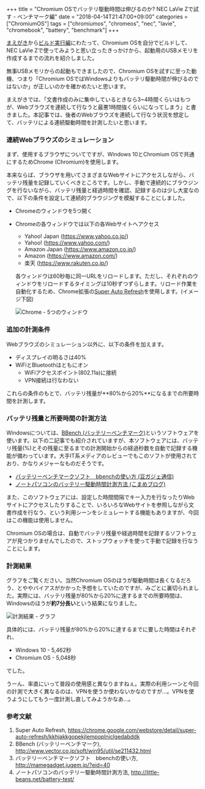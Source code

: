 +++
title = "Chromium OSでバッテリ駆動時間は伸びるのか? NEC LaVie Zで試す - ベンチマーク編"
date = "2018-04-14T21:47:00+09:00"
categories = ["ChromiumOS"]
tags = ["chromiumos", "chromeos", "nec", "lavie", "chromebook", "battery", "benchmark"]
+++

[まえがき](/post/chromiumos-self-build-intro/)から[ビルド実行編](/post/chromiumos-self-build-build/)にわたって、Chromium OSを自分でビルドして、NEC LaVie Zで使ってみようと思い立ったきっかけから、起動用のUSBメモリを作成するまでの流れを紹介しました。

無事USBメモリからの起動もできましたので、Chromium OSを試すに至った動機、つまり「Chromium OSではWindowsよりもバッテリ駆動時間が伸びるのではないか」が正しいのかを確かめたいと思います。

まえがきでは、「文書作成のみに集中しているときなら3~4時間くらいはもつが、Webブラウズを連続して行なうと最悪1時間強くらいになってしまう」と書きました。本記事では、後者のWebブラウズを連続して行なう状況を想定して、バッテリによる連続駆動時間を計測したいと思います。

### 連続Webブラウズのシミュレーション
まず、使用するブラウザについてですが、Windows 10とChromium OSで共通にするためChrome (Chromium)を使用します。

本来ならば、ブラウザを用いてさまざまなWebサイトにアクセスしながら、バッテリ残量を記録していくべきところです。しかし、手動で連続的にブラウジングを行ないながら、バッテリ残量と経過時間を確認、記録するのは少し大変なので、以下の条件を設定して連続的ブラウジングを模擬することにしました。

- Chromeのウィンドウを5つ開く
- Chromeの各ウィンドウでは以下の各Webサイトへアクセス
    - Yahoo! Japan (https://www.yahoo.co.jp/)
    - Yahoo! (https://www.yahoo.com/)
    - Amazon Japan (https://www.amazon.co.jp/)
    - Amazon (https://www.amazon.com/)
    - 楽天 (https://www.rakuten.co.jp/)
    
    各ウィンドウは60秒毎に同一URLをリロードします。ただし、それぞれのウィンドウをリロードするタイミングは10秒ずつずらします。リロード作業を自動化するため、Chrome拡張の[Super Auto Refresh](https://chrome.google.com/webstore/detail/super-auto-refresh/kkhjakkgopekjlempoplnjclgedabddk)を使用します。(イメージ下図)

    ![Chrome - 5つのウィンドウ](/img/chromiumos/windows-chrome-5-windows.png)

### 追加の計測条件
Webブラウズのシミュレーション以外に、以下の条件を加えます。

- ディスプレイの明るさは40%
- WiFiとBluetoothはともにオン
    - WiFiアクセスポイント(802.11a)に接続
    - VPN接続は行なわない

これらの条件のもとで、バッテリ残量が**80%から20%**になるまでの所要時間を計測します。

### バッテリ残量と所要時間の計測方法
Windowsについては、[BBench (バッテリーベンチマーク)](http://www.vector.co.jp/soft/win95/util/se211432.html)というソフトウェアを使います。以下の二記事でも紹介されていますが、本ソフトウェアには、バッテリ残量(%)とその残量に至るまでの計測開始からの経過秒数を自動で記録する機能が備わっています。大手IT系メディアのレビューでもこのソフトが使用されており、かなりメジャーなものだそうです。

- [バッテリーベンチマークソフト　bbenchの使い方 (豆ガジェ通信)](http://mamegadget.jugem.jp/?eid=40)
- [ノートパソコンのバッテリー駆動時間計測方法 (こまめブログ)](http://little-beans.net/battery-test/)

また、このソフトウェアには、設定した時間間隔でキー入力を行なったりWebサイトにアクセスしたりすることで、いろいろなWebサイトを参照しながら文書作成を行なう、という利用シーンをシミュレートする機能もありますが、今回はこの機能は使用しません。

Chromium OSの場合は、自動でバッテリ残量や経過時間を記録するソフトウェアが見つかりませんでしたので、ストップウォッチを使って手動で記録を行なうことにします。

### 計測結果
グラフをご覧ください。当然Chromium OSのほうが駆動時間は長くなるだろう、とややバイアスがかかった予想をしていたのですが、みごとに裏切られました。実際には、バッテリ残量が80%から20%に達するまでの所要時間は、Windowsのほうが**約7分長い**という結果になりました。

![計測結果 - グラフ](/img/chromiumos/chromiumos-windows-battery-chart.png)

具体的には、バッテリ残量が80%から20%に達するまでに要した時間はそれぞれ、

- Windows 10 - 5,462秒
- Chromium OS - 5,048秒

でした。

うーん、率直にいって普段の使用感と異なりますねぇ。実際の利用シーンと今回の計測で大きく異なるのは、VPNを使うか使わないかなのですが…。VPNを使うようにしてもう一度計測し直してみようかなあ…。

### 参考文献
1. Super Auto Refresh, https://chrome.google.com/webstore/detail/super-auto-refresh/kkhjakkgopekjlempoplnjclgedabddk
1. BBench (バッテリーベンチマーク), http://www.vector.co.jp/soft/win95/util/se211432.html
1. バッテリーベンチマークソフト　bbenchの使い方, http://mamegadget.jugem.jp/?eid=40
1. ノートパソコンのバッテリー駆動時間計測方法, http://little-beans.net/battery-test/
